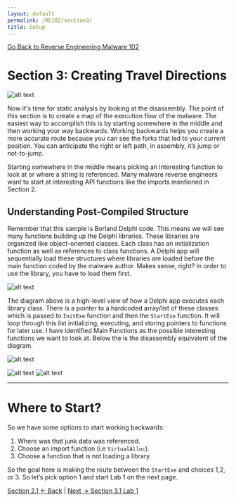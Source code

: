 ```yaml
---
layout: default
permalink: /RE102/section3/
title: Setup
---
```

[Go Back to Reverse Engineering Malware 102](https://securedorg.github.io/RE102/)

# Section 3: Creating Travel Directions #

![alt text](https://securedorg.github.io/RE102/images/Section3_intro.gif "intro")

Now it's time for static analysis by looking at the disassembly. The point of this section is to create a map of the execution flow of the malware. The easiest way to accomplish this is by starting somewhere in the middle and then working your way backwards. Working backwards helps you create a more accurate route because you can see the forks that led to your current position. You can anticipate the right or left path, in assembly, it’s jump or not-to-jump.

Starting somewhere in the middle means picking an interesting function to look at or where a string is referenced. Many malware reverse engineers want to start at interesting API functions like the imports mentioned in Section 2. 

## Understanding Post-Compiled Structure ##

Remember that this sample is Borland Delphi code. This means we will see many functions building up the Delphi libraries. These libraries are organized like object-oriented classes. Each class has an initialization function as well as references to class functions. A Delphi app will sequentially load these structures where libraries are loaded before the main function coded by the malware author. Makes sense, right? In order to use the library, you have to load them first. 

![alt text](https://securedorg.github.io/RE102/images/delphi.gif "delphi")

The diagram above is a high-level view of how a Delphi app executes each library class. There is a pointer to a hardcoded array/list of these classes which is passed to `InitExe` function and then the `StartExe` function. It will loop through this list initializing, executing, and storing pointers to functions for later use. I have identified Main Functions as the possible interesting functions we want to look at. Below the is the disassembly equivalent of the diagram.

![alt text](https://securedorg.github.io/RE102/images/Section3_initexe.png "initexe")

![alt text](https://securedorg.github.io/RE102/images/Section3_array1.png "array1")
![alt text](https://securedorg.github.io/RE102/images/Section3_array2.png "array2")

---

# Where to Start? #

So we have some options to start working backwards:

1. Where was that junk data was referenced.
2. Choose an import function (i.e `VirtualAlloc`).
3. Choose a function that is not loading a library.

So the goal here is making the route between the `StartExe` and choices 1,2, or 3. So let’s pick option 1 and start Lab 1 on the next page.

[Section 2.1 <- Back](https://securedorg.github.io/RE102/section2.1) | [Next -> Section 3.1 Lab 1](https://securedorg.github.io/RE102/section3.1)

